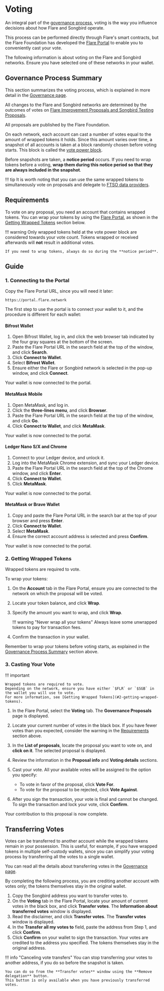 # Voting

An integral part of the [governance process](../../tech/governance.md), voting is the way you influence decisions about how Flare and Songbird operate.

This process can be performed directly through Flare's smart contracts, but the Flare Foundation has developed the [Flare Portal](https://portal.flare.network) to enable you to conveniently cast your vote.

The following information is about voting on the Flare and Songbird networks. Ensure you have selected one of these networks in your wallet.

## Governance Process Summary

This section summarizes the voting process, which is explained in more detail in the [Governance page](../../tech/governance.md).

All changes to the Flare and Songbird networks are determined by the outcomes of votes on [Flare Improvement Proposals and Songbird Testing Proposals](../../tech/governance.md#flare-improvement-proposals-and-songbird-test-proposals).

All proposals are published by the Flare Foundation.

On each network, each account can cast a number of votes equal to the amount of wrapped tokens it holds.
Since this amount varies over time, a snapshot of all accounts is taken at a block randomly chosen before voting starts.
This block is called the [vote power block](../../tech/governance.md#the-vote-count-block).

Before snapshots are taken, a **notice period** occurs.
If you need to wrap tokens before a voting, **wrap them during this notice period so that they are always included in the snapshot**.

!!! tip
    It is worth noting that you can use the same wrapped tokens to simultaneously vote on proposals and delegate to [FTSO data providers](glossary.md#data_provider).

## Requirements

To vote on any proposal, you need an account that contains wrapped tokens.
You can wrap your tokens by using the [Flare Portal](https://portal.flare.network), as shown in the [Getting Wrapped Tokens](#2-getting-wrapped-tokens) section below.

!!! warning
    Only wrapped tokens held at the vote power block are considered towards your vote count.
    Tokens wrapped or received afterwards will **not** result in additional votes.

    If you need to wrap tokens, always do so during the **notice period**.

## Guide

### 1. Connecting to the Portal

Copy the Flare Portal URL, since you will need it later:

```text
https://portal.flare.network
```

The first step to use the portal is to connect your wallet to it, and the procedure is different for each wallet:

#### Bifrost Wallet

1. Open Bifrost Wallet, log in, and click the web browser tab indicated by the four gray squares at the bottom of the screen.
2. Paste the Flare Portal URL in the search field at the top of the window, and click **Search**.
3. Click **Connect to Wallet**.
4. Select **Bifrost Wallet**.
5. Ensure either the Flare or Songbird network is selected in the pop-up window, and click **Connect**.

Your wallet is now connected to the portal.

#### MetaMask Mobile

1. Open MetaMask, and log in.
2. Click the **three-lines menu**, and click **Browser**.
3. Paste the Flare Portal URL in the search field at the top of the window, and click **Go**.
4. Click **Connect to Wallet**, and click **MetaMask**.

Your wallet is now connected to the portal.

#### Ledger Nano S/X and Chrome

1. Connect to your Ledger device, and unlock it.
2. Log into the MetaMask Chrome extension, and sync your Ledger device.
3. Paste the Flare Portal URL in the search field at the top of the Chrome window, and click **Enter**.
4. Click **Connect to Wallet**.
5. Click **MetaMask**.

Your wallet is now connected to the portal.

#### MetaMask or Brave Wallet

1. Copy and paste the Flare Portal URL in the search bar at the top of your browser and press **Enter**.
2. Click **Connect to Wallet**.
3. Select **MetaMask**.
4. Ensure the correct account address is selected and press **Confirm**.

Your wallet is now connected to the portal.

### 2. Getting Wrapped Tokens

Wrapped tokens are required to vote.

To wrap your tokens:

1. On the **Account** tab in the Flare Portal, ensure you are connected to the network on which the proposal will be voted.
2. Locate your token balance, and click **Wrap**.
3. Specify the amount you want to wrap, and click **Wrap**.

    !!! warning "Never wrap all your tokens"
        Always leave some unwrapped tokens to pay for transaction fees.

4. Confirm the transaction in your wallet.

Remember to wrap your tokens before voting starts, as explained in the [Governance Process Summary](#governance-process-summary) section above.

### 3. Casting Your Vote

!!! important

    Wrapped tokens are required to vote.
    Depending on the network, ensure you have either `$FLR` or `$SGB` in the wallet you will use to vote.
    For more information, see [Getting Wrapped Tokens](#2-getting-wrapped-tokens).

1. In the Flare Portal, select the **Voting** tab.
   The **Governance Proposals** page is displayed.
2. Locate your current number of votes in the black box.
   If you have fewer votes than you expected, consider the warning in the [Requirements](#requirements) section above.
3. In the **List of proposals**, locate the proposal you want to vote on, and **click on it**.
   The selected proposal is displayed.
4. Review the information in the **Proposal info** and **Voting details** sections.
5. Cast your vote.
   All your available votes will be assigned to the option you specify:

      * To vote in favor of the proposal, click **Vote For**.
      * To vote for the proposal to be rejected, click **Vote Against**.

6. After you sign the transaction, your vote is final and cannot be changed.
   To sign the transaction and lock your vote, click **Confirm**.

Your contribution to this proposal is now complete.

## Transferring Votes

Votes can be transferred to another account while the wrapped tokens remain in your possession.
This is useful, for example, if you have wrapped tokens in multiple self-custody wallets, since you can simplify your voting process by transferring all the votes to a single wallet.

You can read all the details about transferring votes in the [Governance page](../../tech/governance.md#vote-transfer).

By completing the following process, you are crediting another account with votes only;
the tokens themselves stay in the original wallet.

1. Copy the Songbird address you want to transfer votes to.
2. On the **Voting** tab in the Flare Portal, locate your amount of current votes in the black box, and click **Transfer votes**.
   The **Information about transferred votes** window is displayed.
3. Read the disclaimer, and click **Transfer votes**.
   The **Transfer votes** window is displayed.
4. In the **Transfer all my votes to** field, paste the address from Step 1, and click **Confirm**.
5. Click **Confirm** on your wallet to sign the transaction.
   Your votes are credited to the address you specified.
   The tokens themselves stay in the original address.

!!! info "Canceling vote transfers"
    You can stop transferring your votes to another address, if you do so before the snapshot is taken.

    You can do so from the **Transfer votes** window using the **Remove delegation** button.
    This button is only available when you have previously transferred votes.
